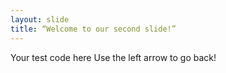 ```yaml
---
layout: slide
title: “Welcome to our second slide!”
---
```

Your test code here
Use the left arrow to go back!
